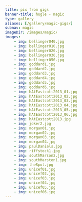 ```yaml
---
title: pix from gigs
banner-title: hugle - magic
type: gallery
aliases: [/gallery/magic-gigs/]
subnav: magic 
imageDir: /images/magic/
images:
    - img: bellinger040.jpg
    - img: bellinger010.jpg
    - img: bellinger020.jpg
    - img: bellinger030.jpg
    - img: bellinger050.jpg
    - img: goddard1.jpg
    - img: goddard2.jpg
    - img: goddard3.jpg
    - img: goddard4.jpg
    - img: goddard5.jpg
    - img: goddard6.jpg
    - img: hAtEastcott2013_01.jpg
    - img: hAtEastcott2013_02.jpg
    - img: hAtEastcott2013_03.jpg
    - img: hAtEastcott2013_04.jpg
    - img: hAtEastcott2013_05.jpg
    - img: hAtEastcott2013_06.jpg
    - img: hAtEastcott2013.jpg
    - img: joker2.jpg
    - img: morgan01.jpg
    - img: morgan02.jpg
    - img: morgan03.jpg
    - img: morgan04.jpg
    - img: paulDaniels.jpg
    - img: riffstock1.jpg
    - img: southMarson2.jpg
    - img: southMarston1.jpg
    - img: theSpot.jpg
    - img: unicef01.jpg
    - img: unicef02.jpg
    - img: unicef03.jpg
    - img: unicef04.jpg
    - img: unicef05.jpg
    - img: unicef06.jpg
---
```


